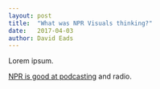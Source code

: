 ```yaml
---
layout: post
title:  "What was NPR Visuals thinking?"
date:   2017-04-03
author: David Eads
---
```


Lorem ipsum.

[NPR is good at podcasting](http://npr.org) and radio.
